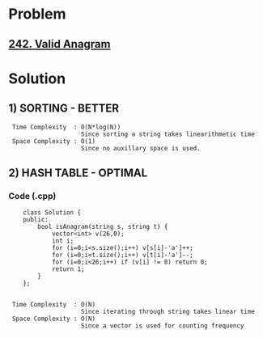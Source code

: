 # Problem

## [242. Valid Anagram](https://leetcode.com/problems/valid-anagram/)


# Solution 

## 1) SORTING - BETTER

   
   
     Time Complexity  : O(N*log(N)) 
                        Since sorting a string takes linearithmetic time
     Space Complexity : O(1)
                        Since no auxillary space is used.
        

## 2) HASH TABLE - OPTIMAL

        
   ### Code (.cpp)
   
        class Solution {
        public:
            bool isAnagram(string s, string t) {
                vector<int> v(26,0);
                int i;
                for (i=0;i<s.size();i++) v[s[i]-'a']++;
                for (i=0;i<t.size();i++) v[t[i]-'a']--;
                for (i=0;i<26;i++) if (v[i] != 0) return 0;
                return 1;
            }
        };
     
     
     Time Complexity  : O(N) 
                        Since iterating through string takes linear time
     Space Complexity : O(N)
                        Since a vector is used for counting frequency 
        

